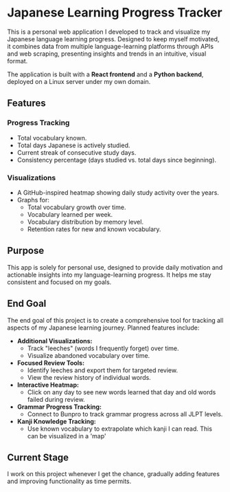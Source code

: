 # Japanese Learning Progress Tracker

This is a personal web application I developed to track and visualize my Japanese language learning progress. Designed to keep myself motivated, it combines data from multiple language-learning platforms through APIs and web scraping, presenting insights and trends in an intuitive, visual format.

The application is built with a **React frontend** and a **Python backend**, deployed on a Linux server under my own domain.

## Features

### **Progress Tracking**
- Total vocabulary known.
- Total days Japanese is actively studied.
- Current streak of consecutive study days.
- Consistency percentage (days studied vs. total days since beginning).

### **Visualizations**
- A GitHub-inspired heatmap showing daily study activity over the years.
- Graphs for:
  - Total vocabulary growth over time.
  - Vocabulary learned per week.
  - Vocabulary distribution by memory level.
  - Retention rates for new and known vocabulary.
    
## Purpose

This app is solely for personal use, designed to provide daily motivation and actionable insights into my language-learning progress. It helps me stay consistent and focused on my goals.

## End Goal

The end goal of this project is to create a comprehensive tool for tracking all aspects of my Japanese learning journey. Planned features include:
- **Additional Visualizations:**
  - Track "leeches" (words I frequently forget) over time.
  - Visualize abandoned vocabulary over time.
- **Focused Review Tools:**
  - Identify leeches and export them for targeted review.
  - View the review history of individual words.
- **Interactive Heatmap:**
  - Click on any day to see new words learned that day and old words failed during review.
- **Grammar Progress Tracking:**
  - Connect to Bunpro to track grammar progress across all JLPT levels.
- **Kanji Knowledge Tracking:**
  - Use known vocabulary to extrapolate which kanji I can read. This can be visualized in a 'map'


## Current Stage

I work on this project whenever I get the chance, gradually adding features and improving functionality as time permits.
